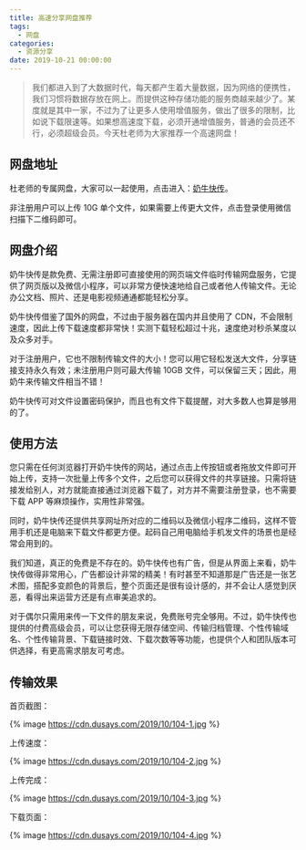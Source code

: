 ```yaml
---
title: 高速分享网盘推荐
tags:
  - 网盘
categories:
  - 资源分享
date: 2019-10-21 00:00:00
---
```


> 我们都进入到了大数据时代，每天都产生着大量数据，因为网络的便携性，我们习惯将数据存放在网上。而提供这种存储功能的服务商越来越少了。某度就是其中一家，不过为了让更多人使用增值服务，做出了很多的限制，比如说下载限速等。如果想高速度下载，必须开通增值服务，普通的会员还不行，必须超级会员。今天杜老师为大家推荐一个高速网盘！

<!-- more -->

## 网盘地址

杜老师的专属网盘，大家可以一起使用，点击进入：[奶牛快传](http://penn.cowtransfer.com/)。

非注册用户可以上传 10G 单个文件，如果需要上传更大文件，点击登录使用微信扫描下二维码即可。

## 网盘介绍

奶牛快传是款免费、无需注册即可直接使用的网页端文件临时传输网盘服务，它提供了网页版以及微信小程序，可以非常方便快速地给自己或者他人传输文件。无论办公文档、照片、还是电影视频通通都能轻松分享。

奶牛快传借鉴了国外的网盘，不过由于服务器在国内并且使用了 CDN，不会限制速度，因此上传下载速度都非常快！实测下载轻松超过十兆，速度绝对秒杀某度以及众多对手。

对于注册用户，它也不限制传输文件的大小！您可以用它轻松发送大文件，分享链接支持永久有效；未注册用户则可最大传输 10GB 文件，可以保留三天；因此，用奶牛来传输文件相当不错！

奶牛快传可对文件设置密码保护，而且也有文件下载提醒，对大多数人也算是够用的了。

## 使用方法

您只需在任何浏览器打开奶牛快传的网站，通过点击上传按钮或者拖放文件即可开始上传，支持一次批量上传多个文件，之后您可以获得文件的共享链接。只需将链接发给别人，对方就能直接通过浏览器下载了，对方并不需要注册登录，也不需要下载 APP 等麻烦操作，实用性非常强。

同时，奶牛快传还提供共享网址所对应的二维码以及微信小程序二维码，这样不管用手机还是电脑来下载文件都更方便。起码自己用电脑给手机发文件的场景也是经常会用到的。

我们知道，真正的免费是不存在的。奶牛快传也有广告，但是从界面上来看，奶牛快传做得非常用心，广告都设计非常的精美！有时甚至不知道那是广告还是一张艺术图，搭配多变颜色的背景后，整个页面还是很有设计感的，并不会让人感觉到厌恶，看得出来运营方还是有点审美追求的。

对于偶尔只需用来传一下文件的朋友来说，免费账号完全够用。不过，奶牛快传也提供的付费高级会员，可以让您获得无限存储空间、传输归档管理、个性传输域名、个性传输背景、下载链接时效、下载次数等等功能，也提供个人和团队版本可供选择，有更高需求朋友可考虑。

## 传输效果

首页截图：

{% image https://cdn.dusays.com/2019/10/104-1.jpg %}

上传速度：

{% image https://cdn.dusays.com/2019/10/104-2.jpg %}

上传完成：

{% image https://cdn.dusays.com/2019/10/104-3.jpg %}

下载页面：

{% image https://cdn.dusays.com/2019/10/104-4.jpg %}